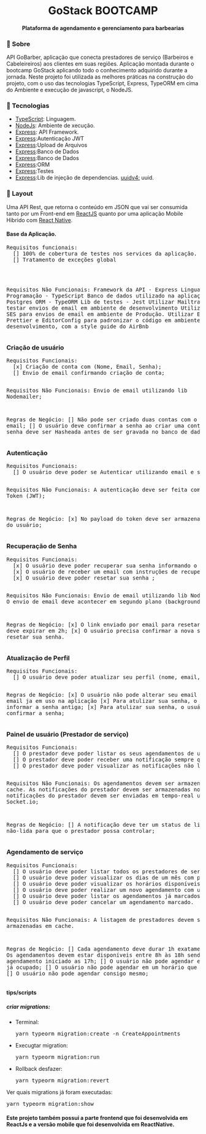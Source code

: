 <h1 align="center">
GoStack BOOTCAMP
</h1>
<h4 align="center">
Plataforma de agendamento e gerenciamento para barbearias
</h4>
<h3>💬 Sobre</h3>
<p>API GoBarber, aplicação que conecta prestadores de serviço (Barbeiros e Cabeleireiros) aos clientes em suas regiões. Aplicação montada durante o bootcamp GoStack aplicando todo o conhecimento adquirido durante a jornada. Neste projeto foi utilizada as melhores práticas na construção do projeto, com o uso das tecnologias TypeScript, Express, TypeORM em cima do Ambiente e execução de javascript, o NodeJS.</p>
<h3>🚀 Tecnologias</h3>
<ul>
	<li><a href="https://www.typescriptlang.org/">TypeScript</a>: Linguagem.</li>
	<li><a href="https://nodejs.org/en/">NodeJs</a>: Ambiente de xecução.</li>
	<li><a href="https://expressjs.com/">Express</a>: API Framework.</li>
	<li><a href="https://github.com/auth0/node-jsonwebtoken">Express</a>:Autenticação JWT</li>
	<li><a href="https://github.com/expressjs/multer">Express</a>:Upload de Arquivos</li>
	<li><a href="https://www.postgresql.org/">Express</a>:Banco de Dados</li>
	<li><a href="https://www.postgresql.org/">Express</a>:Banco de Dados</li>
	<li><a href="https://typeorm.io/#/">Express</a>:ORM</li>
	<li><a href="https://jestjs.io/">Express</a>:Testes</li>
	<li><a href="https://github.com/microsoft/tsyringe">Express</a>:Lib de injeção de dependencias. <a href="https://github.com/thenativeweb/uuidv4#readme">uuidv4:</a> uuid.</li>
</ul>
<h3>🔖 Layout</h3>
<p>Uma API Rest, que retorna o conteúdo em JSON que vai ser consumida tanto por um Front-end em <a href="https://reactjs.org/">ReactJS</a> quanto por uma aplicação Mobile Hibrido com <a href="https://reactnative.dev/">React Native</a>.</p>
<h4>Base da Aplicação.</h4>
<pre>
Requisitos funcionais:
  [] 100% de cobertura de testes nos services da aplicação.
  [] Tratamento de exceções global
  <br/>

Requisitos Não Funcionais:
   Framework da API - Express
   Linguagem de Programação - TypeScript
   Banco de dados utilizado na aplicação - Postgres
   ORM - TypeORM
   Lib de testes - Jest
   Utilizar Mailtrap para testar envios de email em ambiente de desenvolvimento
   Utilizar Amazon SES para envios de email em ambiente de Produção.
   Utilizar Eslint, Prettier e EditorConfig para padronizar o código em ambiente de desenvolvimento, com a style guide do AirBnb
</pre>
<h3>Criação de usuário</h3>
<pre>
Requisitos Funcionais:
  [x] Criação de conta com (Nome, Email, Senha);
  [] Envio de email confirmando criação de conta;

Requisitos Não Funcionais:
   Envio de email utilizando lib Nodemailer;

Regras de Negócio:
  [] Não pode ser criado duas contas com o mesmo email;
  [] O usuário deve confirmar a senha ao criar uma conta.
  [] A senha deve ser Hasheada antes de ser gravada no banco de dados;
</pre>
<h3>Autenticação</h3>
<pre>
Requisitos Funcionais:
  [] O usuário deve poder se Autenticar utilizando email e senha;

Requisitos Não Funcionais:
   A autenticação deve ser feita com Json Web Token (JWT);

Regras de Negócio:
  [x] No payload do token deve ser armazenado o ID do usuário;
</pre>
<h3>Recuperação de Senha</h3>
<pre>
Requisitos Funcionais:
  [x] O usuário deve poder recuperar sua senha informando o seu email;
  [x] O usuário de receber um email com instruções de recuperação de senha;
  [x] O usuário deve poder resetar sua senha ;

Requisitos Não Funcionais:
   Envio de email utilizando lib Nodemailer;
   O envio de email deve acontecer em segundo plano (background job);


Regras de Negócio:
  [x] O link enviado por email para resetar a senha, deve expirar em 2h;
  [x] O usuário precisa confirmar a nova senha ao resetar sua senha.
</pre>
<h3>Atualização de Perfil</h3>
<pre>
Requisitos Funcionais:
  [] O usuário deve poder atualizar seu perfil (nome, email, senha, Avatar);

Regras de Negócio:
  [x] O usuário não pode alterar seu email para um email ja em uso na aplicação
  [x] Para atulizar sua senha, o usuário deve informar a senha antiga;
  [x] Para atulizar sua senha, o usuário precisa confirmar a senha;
</pre>
<h3>Painel de usuário (Prestador de serviço)</h3>
<pre>
Requisitos Funcionais:
  [] O prestador deve poder listar os seus agendamentos de um dia especifico;
  [] O prestador deve poder receber uma notificação sempre que houver um novo agendamento;
  [] O prestador deve poder visualizar as notificações não lidas;


Requisitos Não Funcionais:
   Os agendamentos devem ser armazenados em cache.
   As notificações do prestador devem ser armazenadas no MongoDB;
   As notificações do prestador devem ser enviadas em tempo-real utilizando Socket.io;

Regras de Negócio:
  [] A notificação deve ter um status de lida ou não-lida para que o prestador possa controlar;
</pre>
<h3>Agendamento de serviço</h3>
<pre>
Requisitos Funcionais:
  [] O usuário deve poder listar todos os prestadores de serviço cadastrados;
  [] O usuário deve poder visualizar os dias de um mês com pelo menos um horário disponível de um prestador;
  [] O usuário deve poder visualizar os horários disponíveis de um dia especifico de um prestador;
  [] O usuário deve poder realizar um novo agendamento com um prestador;
  [] O usuário deve poder listar os agendamentos já marcados;
  [] O usuário deve poder cancelar um agendamento marcado.

Requisitos Não Funcionais:
   A listagem de prestadores devem ser armazenadas em cache.

Regras de Negócio:
  [] Cada agendamento deve durar 1h exatamente;
  [] Os agendamentos devem estar disponíveis entre 8h às 18h sendo o último agendamento iniciado as 17h;
  [] O usuário não pode agendar em um horário já ocupado;
  [] O usuário não pode agendar em um horário que já passou;
  [] O usuário não pode agendar consigo mesmo;
</pre>
<h4>tips/scripts</h4>
<h5>criar migrations:</h5>
<ul>
	<li>Terminal: <pre>yarn typeorm migration:create -n CreateAppointments</pre></li>
	<li>Execugtar migration: <pre>yarn typeorm migration:run</pre></li>
	<li>Rollback desfazer: <pre>yarn typeorm migration:revert</pre></li>
</ul>
<p>Ver quais migrations já foram executadas:</p>
<pre>yarn typeorm migration:show</pre>
<h4>Este projeto também possui a parte frontend que foi desenvolvida em ReactJs e a versão mobile que foi desenvolvida em ReactNative.</h4>

